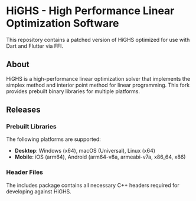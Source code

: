 # HiGHS - High Performance Linear Optimization Software

This repository contains a patched version of HiGHS optimized for use with Dart and Flutter via FFI.

## About

HiGHS is a high-performance linear optimization solver that implements the simplex method and interior point method for linear programming. This fork provides prebuilt binary libraries for multiple platforms.

## Releases

### Prebuilt Libraries

The following platforms are supported:

- **Desktop**: Windows (x64), macOS (Universal), Linux (x64)
- **Mobile**: iOS (arm64), Android (arm64-v8a, armeabi-v7a, x86_64, x86)

### Header Files

The includes package contains all necessary C++ headers required for developing against HiGHS.
